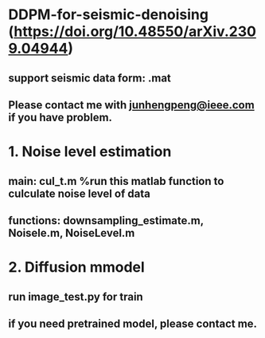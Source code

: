 # DDPM-for-seismic-denoising (https://doi.org/10.48550/arXiv.2309.04944)
## support seismic data form: .mat
## Please contact me with junhengpeng@ieee.com if you have problem. 

# 1. Noise level estimation
## main: cul_t.m %run this matlab function to culculate noise level of data
## functions: downsampling_estimate.m, Noisele.m, NoiseLevel.m

# 2. Diffusion mmodel
## run image_test.py for train
## if you need pretrained model, please contact me. 
